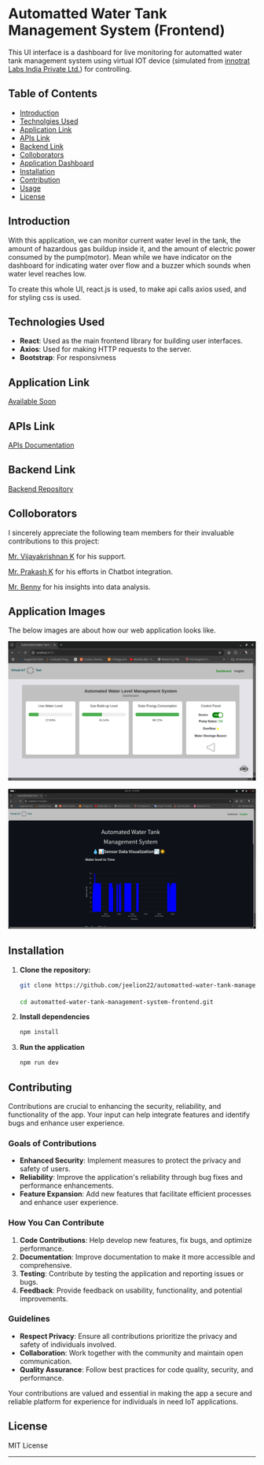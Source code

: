# Automatted Water Tank Management System (Frontend)

This UI interface is a dashboard for live monitoring for automatted water tank management system using virtual IOT device (simulated from [innotrat Labs India Private Ltd.](https://innotrat.com/)) for controlling.

## Table of Contents

- [Introduction](#introduction)
- [Technolgies Used](#technologies-used)
- [Application Link](#application-link)
- [APIs Link](#apis-link)
- [Backend Link](#backend-link)
- [Colloborators](#colloborators)
- [Application Dashboard](#application-images)
- [Installation](#installation)
- [Contribution](#contributing)
- [Usage](#usage)
- [License](#license)

## Introduction

With this application, we can monitor current water level in the tank, the amount of hazardous gas buildup inside it, and the amount of electric power consumed by the pump(motor). Mean while we have indicator on the dashboard for indicating water over flow and a buzzer which sounds when water level reaches low.

To create this whole UI, react.js is used, to make api calls axios used, and for styling css is used.

## Technologies Used

- **React**: Used as the main frontend library for building user interfaces.
- **Axios**: Used for making HTTP requests to the server.
- **Bootstrap**: For responsivness

## Application Link

[Available Soon](#solution1.innotrat.in)

## APIs Link

[APIs Documentation](https://documenter.getpostman.com/view/21877600/2sAYBUCXA8)

## Backend Link

[Backend Repository](https://github.com/jeelion22/automatted-water-tank-management-system-backend)

## Colloborators

I sincerely appreciate the following team members for their invaluable contributions to this project:

[Mr. Vijayakrishnan K](#github) for his support.

[Mr. Prakash K](https://github.com/praks8870/my_chatbot_hack) for his efforts in Chatbot integration.

[Mr. Benny](https://github.com/Benny-752/automatted-_water_tank_management_system) for his insights into data analysis.

## Application Images

The below images are about how our web application looks like.

![dashboard](/src/assets/dashboard.png)

![insights](/src/assets/insights.png)

## Installation

1. **Clone the repository:**

   ```bash
   git clone https://github.com/jeelion22/automatted-water-tank-management-system-frontend.git

   cd automatted-water-tank-management-system-frontend.git

   ```

2. **Install dependencies**

   ```bash
   npm install

   ```

3. **Run the application**
   ```bash
   npm run dev
   ```

## Contributing

Contributions are crucial to enhancing the security, reliability, and functionality of the app. Your input can help integrate features and identify bugs and enhance user experience.

### Goals of Contributions

- **Enhanced Security**: Implement measures to protect the privacy and safety of users.
- **Reliability**: Improve the application's reliability through bug fixes and performance enhancements.
- **Feature Expansion**: Add new features that facilitate efficient processes and enhance user experience.

### How You Can Contribute

1. **Code Contributions**: Help develop new features, fix bugs, and optimize performance.
2. **Documentation**: Improve documentation to make it more accessible and comprehensive.
3. **Testing**: Contribute by testing the application and reporting issues or bugs.
4. **Feedback**: Provide feedback on usability, functionality, and potential improvements.

### Guidelines

- **Respect Privacy**: Ensure all contributions prioritize the privacy and safety of individuals involved.
- **Collaboration**: Work together with the community and maintain open communication.
- **Quality Assurance**: Follow best practices for code quality, security, and performance.

Your contributions are valued and essential in making the app a secure and reliable platform for experience for individuals in need IoT applications.

## License

MIT License

---
